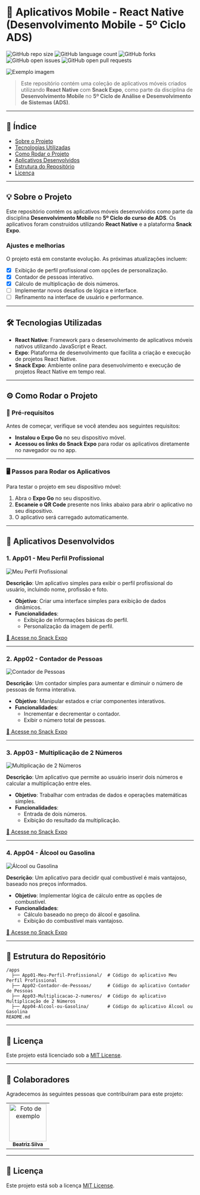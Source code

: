 # 🚀 Aplicativos Mobile - React Native (Desenvolvimento Mobile - 5º Ciclo ADS)

![GitHub repo size](https://img.shields.io/github/repo-size/seu-usuario/repositorio?style=for-the-badge)
![GitHub language count](https://img.shields.io/github/languages/count/seu-usuario/repositorio?style=for-the-badge)
![GitHub forks](https://img.shields.io/github/forks/seu-usuario/repositorio?style=for-the-badge)
![GitHub open issues](https://img.shields.io/github/issues/seu-usuario/repositorio?style=for-the-badge)
![GitHub open pull requests](https://img.shields.io/github/pulls/seu-usuario/repositorio?style=for-the-badge)

<img src="imagem.png" alt="Exemplo imagem">

> Este repositório contém uma coleção de aplicativos móveis criados utilizando **React Native** com **Snack Expo**, como parte da disciplina de **Desenvolvimento Mobile** no **5º Ciclo de Análise e Desenvolvimento de Sistemas (ADS)**.

---

## 📑 Índice

- [Sobre o Projeto](#sobre-o-projeto)
- [Tecnologias Utilizadas](#tecnologias-utilizadas)
- [Como Rodar o Projeto](#como-rodar-o-projeto)
- [Aplicativos Desenvolvidos](#aplicativos-desenvolvidos)
- [Estrutura do Repositório](#estrutura-do-repositório)
- [Licença](#licença)

---

## 💡 Sobre o Projeto

Este repositório contém os aplicativos móveis desenvolvidos como parte da disciplina **Desenvolvimento Mobile** no **5º Ciclo do curso de ADS**. Os aplicativos foram construídos utilizando **React Native** e a plataforma **Snack Expo**.

### Ajustes e melhorias

O projeto está em constante evolução. As próximas atualizações incluem:

- [x] Exibição de perfil profissional com opções de personalização.
- [x] Contador de pessoas interativo.
- [x] Cálculo de multiplicação de dois números.
- [ ] Implementar novos desafios de lógica e interface.
- [ ] Refinamento na interface de usuário e performance.

---

## 🛠️ Tecnologias Utilizadas

- **React Native**: Framework para o desenvolvimento de aplicativos móveis nativos utilizando JavaScript e React.
- **Expo**: Plataforma de desenvolvimento que facilita a criação e execução de projetos React Native.
- **Snack Expo**: Ambiente online para desenvolvimento e execução de projetos React Native em tempo real.

---

## ⚙️ Como Rodar o Projeto

### 🚀 Pré-requisitos

Antes de começar, verifique se você atendeu aos seguintes requisitos:

- **Instalou o Expo Go** no seu dispositivo móvel.
- **Acessou os links do Snack Expo** para rodar os aplicativos diretamente no navegador ou no app.

---

### 🖥️ Passos para Rodar os Aplicativos

Para testar o projeto em seu dispositivo móvel:

1. Abra o **Expo Go** no seu dispositivo.
2. **Escaneie o QR Code** presente nos links abaixo para abrir o aplicativo no seu dispositivo.
3. O aplicativo será carregado automaticamente.

---

## 📱 Aplicativos Desenvolvidos

### 1. **App01 - Meu Perfil Profissional**

![Meu Perfil Profissional](https://via.placeholder.com/400x200.png)

**Descrição**: Um aplicativo simples para exibir o perfil profissional do usuário, incluindo nome, profissão e foto.

- **Objetivo**: Criar uma interface simples para exibição de dados dinâmicos.
- **Funcionalidades**:
  - Exibição de informações básicas do perfil.
  - Personalização da imagem de perfil.

[🔗 Acesse no Snack Expo](https://snack.expo.dev/@seu-usuario/meu-perfil-profissional)

---

### 2. **App02 - Contador de Pessoas**

![Contador de Pessoas](https://via.placeholder.com/400x200.png)

**Descrição**: Um contador simples para aumentar e diminuir o número de pessoas de forma interativa.

- **Objetivo**: Manipular estados e criar componentes interativos.
- **Funcionalidades**:
  - Incrementar e decrementar o contador.
  - Exibir o número total de pessoas.

[🔗 Acesse no Snack Expo](https://snack.expo.dev/@seu-usuario/contador-de-pessoas)

---

### 3. **App03 - Multiplicação de 2 Números**

![Multiplicação de 2 Números](https://via.placeholder.com/400x200.png)

**Descrição**: Um aplicativo que permite ao usuário inserir dois números e calcular a multiplicação entre eles.

- **Objetivo**: Trabalhar com entradas de dados e operações matemáticas simples.
- **Funcionalidades**:
  - Entrada de dois números.
  - Exibição do resultado da multiplicação.

[🔗 Acesse no Snack Expo](https://snack.expo.dev/@seu-usuario/multiplicacao-de-2-numeros)

---

### 4. **App04 - Álcool ou Gasolina**

![Álcool ou Gasolina](https://via.placeholder.com/400x200.png)

**Descrição**: Um aplicativo para decidir qual combustível é mais vantajoso, baseado nos preços informados.

- **Objetivo**: Implementar lógica de cálculo entre as opções de combustível.
- **Funcionalidades**:
  - Cálculo baseado no preço do álcool e gasolina.
  - Exibição do combustível mais vantajoso.

[🔗 Acesse no Snack Expo](https://snack.expo.dev/@seu-usuario/alcool-ou-gasolina)

---

## 📂 Estrutura do Repositório

```
/apps
  ├── App01-Meu-Perfil-Profissional/  # Código do aplicativo Meu Perfil Profissional
  ├── App02-Contador-de-Pessoas/      # Código do aplicativo Contador de Pessoas
  ├── App03-Multiplicacao-2-numeros/  # Código do aplicativo Multiplicação de 2 Números
  ├── App04-Alcool-ou-Gasolina/       # Código do aplicativo Álcool ou Gasolina
README.md
```

---

## 📜 Licença

Este projeto está licenciado sob a [MIT License](LICENSE).

---

## 🤝 Colaboradores

Agradecemos às seguintes pessoas que contribuíram para este projeto:

<table>
  <tr>
    <td align="center">
      <a href="https://github.com/seu-usuario" title="Beatriz Silva">
        <img src="https://avatars3.githubusercontent.com/u/31936044" width="100px;" alt="Foto de exemplo"/><br>
        <sub>
          <b>Beatriz Silva</b>
        </sub>
      </a>
    </td>
  </tr>
</table>

---

## 📝 Licença

Este projeto está sob a licença [MIT License](LICENSE).
